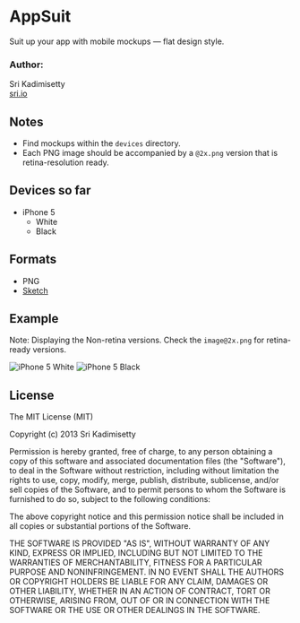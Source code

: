 # AppSuit
Suit up your app with mobile mockups — flat design style.

### Author:
Sri Kadimisetty    
[sri.io](http://sri.io)


## Notes
- Find mockups within the `devices` directory.
- Each PNG image should be accompanied by a `@2x.png` version that is retina-resolution ready.

## Devices so far
- iPhone 5
    - White
    - Black


## Formats
- PNG
- [Sketch](http://www.bohemiancoding.com/sketch/)


## Example

Note: 
    Displaying the Non-retina versions. Check the `image@2x.png` for retina-ready versions.

![iPhone 5 White](https://raw.github.com/kadimisetty/AppSuit/master/devices/iPhone5/White/iPhone%205%20White.png)
![iPhone 5 Black](https://raw.github.com/kadimisetty/AppSuit/master/devices/iPhone5/Black/iPhone%205%20Black.png)


## License 
The MIT License (MIT)

Copyright (c) 2013 Sri Kadimisetty

Permission is hereby granted, free of charge, to any person obtaining a copy of
this software and associated documentation files (the "Software"), to deal in
the Software without restriction, including without limitation the rights to
use, copy, modify, merge, publish, distribute, sublicense, and/or sell copies of
the Software, and to permit persons to whom the Software is furnished to do so,
subject to the following conditions:

The above copyright notice and this permission notice shall be included in all
copies or substantial portions of the Software.

THE SOFTWARE IS PROVIDED "AS IS", WITHOUT WARRANTY OF ANY KIND, EXPRESS OR
IMPLIED, INCLUDING BUT NOT LIMITED TO THE WARRANTIES OF MERCHANTABILITY, FITNESS
FOR A PARTICULAR PURPOSE AND NONINFRINGEMENT. IN NO EVENT SHALL THE AUTHORS OR
COPYRIGHT HOLDERS BE LIABLE FOR ANY CLAIM, DAMAGES OR OTHER LIABILITY, WHETHER
IN AN ACTION OF CONTRACT, TORT OR OTHERWISE, ARISING FROM, OUT OF OR IN
CONNECTION WITH THE SOFTWARE OR THE USE OR OTHER DEALINGS IN THE SOFTWARE.
